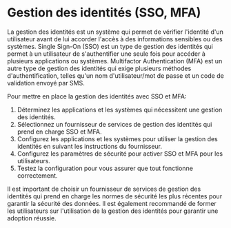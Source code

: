 # Gestion des identités (SSO, MFA)

La gestion des identités est un système qui permet de vérifier l'identité d'un utilisateur avant de lui accorder l'accès à des informations sensibles ou des systèmes. Single Sign-On (SSO) est un type de gestion des identités qui permet à un utilisateur de s'authentifier une seule fois pour accéder à plusieurs applications ou systèmes. Multifactor Authentication (MFA) est un autre type de gestion des identités qui exige plusieurs méthodes d'authentification, telles qu'un nom d'utilisateur/mot de passe et un code de validation envoyé par SMS.

Pour mettre en place la gestion des identités avec SSO et MFA:

1. Déterminez les applications et les systèmes qui nécessitent une gestion des identités.
2. Sélectionnez un fournisseur de services de gestion des identités qui prend en charge SSO et MFA.
3. Configurez les applications et les systèmes pour utiliser la gestion des identités en suivant les instructions du fournisseur.
4. Configurez les paramètres de sécurité pour activer SSO et MFA pour les utilisateurs.
5. Testez la configuration pour vous assurer que tout fonctionne correctement.

Il est important de choisir un fournisseur de services de gestion des identités qui prend en charge les normes de sécurité les plus récentes pour garantir la sécurité des données. Il est également recommandé de former les utilisateurs sur l'utilisation de la gestion des identités pour garantir une adoption réussie.
